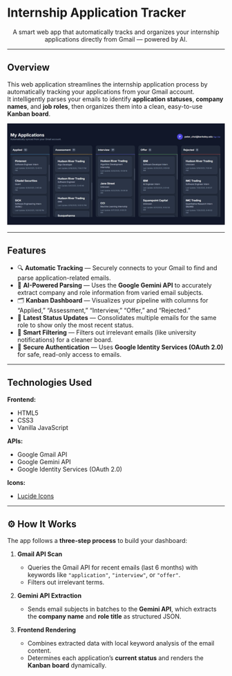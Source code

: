 # Internship Application Tracker

<div align="center">

A smart web app that automatically tracks and organizes your internship applications directly from Gmail — powered by AI.

</div>

---

## Overview

This web application streamlines the internship application process by automatically tracking your applications from your Gmail account.  
It intelligently parses your emails to identify **application statuses**, **company names**, and **job roles**, then organizes them into a clean, easy-to-use **Kanban board**.

<p align="center">
  <img src="./images/dashboard.png" width="900" alt="Dashboard preview">
</p>


---

## Features

- 🔍 **Automatic Tracking** — Securely connects to your Gmail to find and parse application-related emails.  
- 🤖 **AI-Powered Parsing** — Uses the **Google Gemini API** to accurately extract company and role information from varied email subjects.  
- 🗂️ **Kanban Dashboard** — Visualizes your pipeline with columns for “Applied,” “Assessment,” “Interview,” “Offer,” and “Rejected.”  
- 🔁 **Latest Status Updates** — Consolidates multiple emails for the same role to show only the most recent status.  
- 🧠 **Smart Filtering** — Filters out irrelevant emails (like university notifications) for a cleaner board.  
- 🔐 **Secure Authentication** — Uses **Google Identity Services (OAuth 2.0)** for safe, read-only access to emails.

---

## Technologies Used

**Frontend:**  
- HTML5  
- CSS3  
- Vanilla JavaScript  

**APIs:**  
- Google Gmail API  
- Google Gemini API  
- Google Identity Services (OAuth 2.0)  

**Icons:**  
- [Lucide Icons](https://lucide.dev)

---

## ⚙️ How It Works

The app follows a **three-step process** to build your dashboard:

1. **Gmail API Scan**  
   - Queries the Gmail API for recent emails (last 6 months) with keywords like `"application"`, `"interview"`, or `"offer"`.  
   - Filters out irrelevant terms.

2. **Gemini API Extraction**  
   - Sends email subjects in batches to the **Gemini API**, which extracts the **company name** and **role title** as structured JSON.

3. **Frontend Rendering**  
   - Combines extracted data with local keyword analysis of the email content.  
   - Determines each application’s **current status** and renders the **Kanban board** dynamically.
